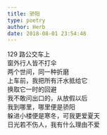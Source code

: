 ```yaml
---  
title: 骄阳  
type: poetry  
author: Herb  
date: 2018-08-01 23:54:48    
---  
```

129 路公交车上  
窗外行人皆不打伞  
两个世间，同一种折磨  
上车前，我把所有汗水抵给它  
换取它一时的回避    
我不敢问出口的，从放假以后  
我到哪里，哪里便是骄阳  
躲进小楼便是寒冬，可我更爱夏天  
日光若不伤人，我有什么理由不爱  

